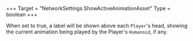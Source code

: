 +++
Target = "NetworkSettings.ShowActiveAnimationAsset"
Type = boolean
+++

When set to true, a label will be shown above each `Player`'s head, showing the current animation being played by the Player's `Humanoid`, if any.